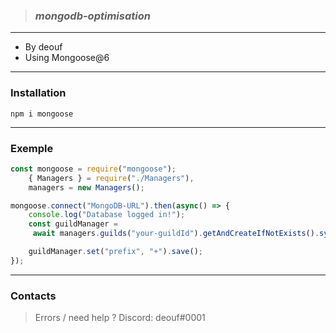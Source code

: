 > ### **_mongodb-optimisation_**

---

- By deouf
- Using Mongoose@6

---

### **Installation**

```
npm i mongoose
```

---

### **Exemple**

```js
const mongoose = require("mongoose");
    { Managers } = require("./Managers"),
	managers = new Managers();

mongoose.connect("MongoDB-URL").then(async() => {
	console.log("Database logged in!");
    const guildManager =
     await managers.guilds("your-guildId").getAndCreateIfNotExists().sync();

    guildManager.set("prefix", "+").save();
});

```

---

### **Contacts**

> Errors / need help ? Discord: deouf#0001
